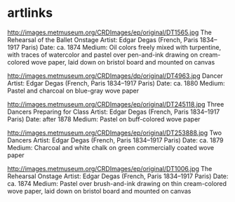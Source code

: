 # artlinks
http://images.metmuseum.org/CRDImages/ep/original/DT1565.jpg
The Rehearsal of the Ballet Onstage
Artist: Edgar Degas (French, Paris 1834–1917 Paris)
Date: ca. 1874
Medium: Oil colors freely mixed with turpentine, with traces of watercolor and pastel over pen-and-ink drawing on cream-colored wove paper, laid down on bristol board and mounted on canvas

http://images.metmuseum.org/CRDImages/dp/original/DT4963.jpg
Dancer
Artist: Edgar Degas (French, Paris 1834–1917 Paris)
Date: ca. 1880
Medium: Pastel and charcoal on blue-gray wove paper

http://images.metmuseum.org/CRDImages/ep/original/DT245118.jpg
Three Dancers Preparing for Class
Artist: Edgar Degas (French, Paris 1834–1917 Paris)
Date: after 1878
Medium: Pastel on buff-colored wove paper

http://images.metmuseum.org/CRDImages/ep/original/DT253888.jpg
Two Dancers
Artist: Edgar Degas (French, Paris 1834–1917 Paris)
Date: ca. 1879
Medium: Charcoal and white chalk on green commercially coated wove paper

http://images.metmuseum.org/CRDImages/ep/original/DT1006.jpg
The Rehearsal Onstage
Artist: Edgar Degas (French, Paris 1834–1917 Paris)
Date: ca. 1874
Medium: Pastel over brush-and-ink drawing on thin cream-colored wove paper, laid down on bristol board and mounted on canvas



